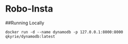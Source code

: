 Robo-Insta
===

##Running Locally

```
docker run -d --name dynamodb -p 127.0.0.1:8000:8000 qkyrie/dynamodb:latest
```
